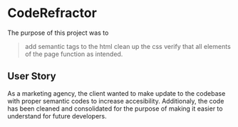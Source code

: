 # CodeRefractor
The purpose of this project was to 
>add semantic tags to the html
>clean up the css
>verify that all elements of the page function as intended. 

## User Story
As a marketing agency, the client wanted to make update to the codebase with proper semantic codes to increase accesibility. Additionaly, the code has been cleaned and consolidated for the purpose of making it easier to understand for future developers.
